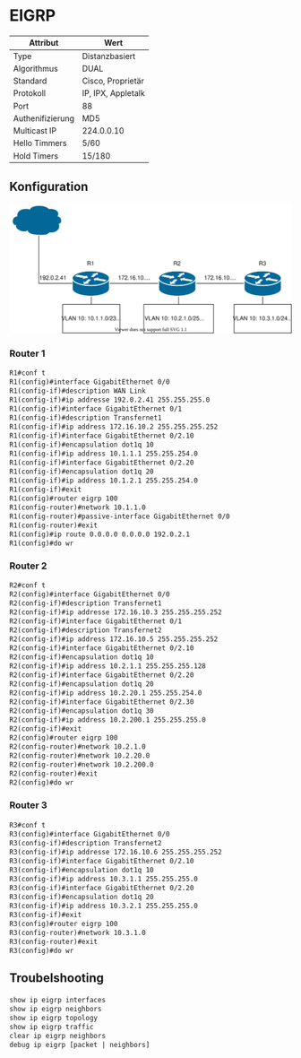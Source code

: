 # EIGRP

| Attribut         | Wert               |
| ---------------- | ------------------ |
| Type             | Distanzbasiert     |
| Algorithmus      | DUAL               |
| Standard         | Cisco, Proprietär  |
| Protokoll        | IP, IPX, Appletalk |
| Port             | 88                 |
| Authenifizierung | MD5                |
| Multicast IP     | 224.0.0.10         |
| Hello Timmers    | 5/60               |
| Hold Timers      | 15/180             |

## Konfiguration

![EIGRP Beispiel](../.gitbook/assets/routing.svg)

### Router 1

```
R1#conf t
R1(config)#interface GigabitEthernet 0/0
R1(config-if)#description WAN Link
R1(config-if)#ip addresse 192.0.2.41 255.255.255.0
R1(config-if)#interface GigabitEthernet 0/1
R1(config-if)#description Transfernet1
R1(config-if)#ip address 172.16.10.2 255.255.255.252
R1(config-if)#interface GigabitEthernet 0/2.10
R1(config-if)#encapsulation dot1q 10
R1(config-if)#ip address 10.1.1.1 255.255.254.0
R1(config-if)#interface GigabitEthernet 0/2.20
R1(config-if)#encapsulation dot1q 20
R1(config-if)#ip address 10.1.2.1 255.255.254.0
R1(config-if)#exit
R1(config)#router eigrp 100
R1(config-router)#network 10.1.1.0
R1(config-router)#passive-interface GigabitEthernet 0/0
R1(config-router)#exit
R1(config)#ip route 0.0.0.0 0.0.0.0 192.0.2.1
R1(config)#do wr
```

### Router 2

```
R2#conf t
R2(config)#interface GigabitEthernet 0/0
R2(config-if)#description Transfernet1
R2(config-if)#ip addresse 172.16.10.3 255.255.255.252
R2(config-if)#interface GigabitEthernet 0/1
R2(config-if)#description Transfernet2
R2(config-if)#ip address 172.16.10.5 255.255.255.252
R2(config-if)#interface GigabitEthernet 0/2.10
R2(config-if)#encapsulation dot1q 10
R2(config-if)#ip address 10.2.1.1 255.255.255.128
R2(config-if)#interface GigabitEthernet 0/2.20
R2(config-if)#encapsulation dot1q 20
R2(config-if)#ip address 10.2.20.1 255.255.254.0
R2(config-if)#interface GigabitEthernet 0/2.30
R2(config-if)#encapsulation dot1q 30
R2(config-if)#ip address 10.2.200.1 255.255.255.0
R2(config-if)#exit
R2(config)#router eigrp 100
R2(config-router)#network 10.2.1.0
R2(config-router)#network 10.2.20.0
R2(config-router)#network 10.2.200.0
R2(config-router)#exit
R2(config)#do wr
```

### Router 3

```
R3#conf t
R3(config)#interface GigabitEthernet 0/0
R3(config-if)#description Transfernet2
R3(config-if)#ip addresse 172.16.10.6 255.255.255.252
R3(config-if)#interface GigabitEthernet 0/2.10
R3(config-if)#encapsulation dot1q 10
R3(config-if)#ip address 10.3.1.1 255.255.255.0
R3(config-if)#interface GigabitEthernet 0/2.20
R3(config-if)#encapsulation dot1q 20
R3(config-if)#ip address 10.3.2.1 255.255.255.0
R3(config-if)#exit
R3(config)#router eigrp 100
R3(config-router)#network 10.3.1.0
R3(config-router)#exit
R3(config)#do wr
```

## Troubelshooting

```
show ip eigrp interfaces
show ip eigrp neighbors
show ip eigrp topology
show ip eigrp traffic
clear ip eigrp neighbors
debug ip eigrp [packet | neighbors]
```
